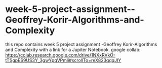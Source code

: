 # week-5-project-assignment--Geoffrey-Korir-Algorithms-and-Complexity
this repo contains week 5 project assignment -Geoffrey Korir-Algorithms and Complexity with a link for a Jupiter Notebook.
google collab: https://colab.research.google.com/drive/1NXxRVkO-tTSgpES9US3Y_3gwYpqVPmli#scrollTo=reX823qqqJIY
